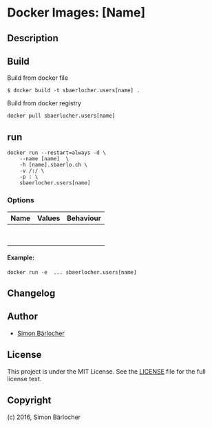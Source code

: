 # Docker Images: [Name]

## Description

## Build

Build from docker file

```
$ docker build -t sbaerlocher.users[name] .
```

Build from docker registry

```
docker pull sbaerlocher.users[name]
```

## run

```
docker run --restart=always -d \
    --name [name]  \
    -h [name].sbaerlo.ch \ 
    -v /:/ \
    -p : \
    sbaerlocher.users[name]
```

### Options


| Name                  | Values               | Behaviour                                                                          |
|:---------------------:|:--------------------:|:-----------------------------------------------------------------------------------|
|                       |                      |                                                                                    |
|                       |                      |                                                                                    |
|                       |                      |                                                                                    |
|                       |                      |                                                                                    |
|                       |                      |                                                                                    |
|                       |                      |                                                                                    |
|                       |                      |                                                                                    |
|                       |                      |                                                                                    |


#### Example:

```
docker run -e  ... sbaerlocher.users[name]
```

## Changelog

## Author

* [Simon Bärlocher](https://sbaerlocher.ch)
 
## License

This project is under the MIT License. See the [LICENSE](https://sbaerlo.ch/licence) file for the full license text.

## Copyright

(c) 2016, Simon Bärlocher